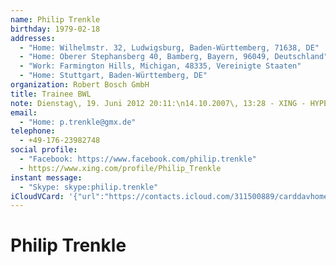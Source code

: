 ```yaml
---
name: Philip Trenkle
birthday: 1979-02-18
addresses:
  - "Home: Wilhelmstr. 32, Ludwigsburg, Baden-Württemberg, 71638, DE"
  - "Home: Oberer Stephansberg 40, Bamberg, Bayern, 96049, Deutschland"
  - "Work: Farmington Hills, Michigan, 48335, Vereinigte Staaten"
  - "Home: Stuttgart, Baden-Württemberg, DE"
organization: Robert Bosch GmbH
title: Trainee BWL
note: Dienstag\, 19. Juni 2012 20:11:\n14.10.2007\, 13:28 - XING - HYPERLINK\"http://www.xing.com<sn>id:1048304606/friendof:1443652815</sn>\" http://www.xing.com<sn>id:1048304606/friendof:1443652815</sn>\n------------------------------------------------------------------\n14.10.2007\, 13:28 - XING -HYPERLINK \"http://www.xing.com<sn>id:1048304606/friendof:1443652815</sn>\"http://www.xing.com<sn>id:1048304606/friendof:1443652815</sn>
email:
  - "Home: p.trenkle@gmx.de"
telephone:
  - +49-176-23982748
social profile:
  - "Facebook: https://www.facebook.com/philip.trenkle"
  - https://www.xing.com/profile/Philip_Trenkle
instant message:
  - "Skype: skype:philip.trenkle"
iCloudVCard: '{"url":"https://contacts.icloud.com/311500889/carddavhome/card/74E2372E-6156-4C8E-A814-6BE04CADFC77.vcf","etag":"\"kmfhanwr\"","data":"BEGIN:VCARD\r\nVERSION:3.0\r\nFN:\r\nN:Trenkle;Philip;;;\r\nUID:F0F55A3A-7C45-42E4-B836-4A78F1BC8B25\r\nBDAY;VALUE=date:1979-02-18\r\nADR;TYPE=HOME:;;Wilhelmstr. 32;Ludwigsburg;Baden-Württemberg;71638;DE;\r\nADR;TYPE=HOME:;;Oberer Stephansberg 40;Bamberg;Bayern;96049;Deutschland;\r\nADR;TYPE=WORK:;;;Farmington Hills;Michigan;48335;Vereinigte Staaten;\r\nADR;TYPE=HOME:;;;Stuttgart;Baden-Württemberg;;DE;\r\nWP1.X-ABLABEL:Home\r\nitem0.X-ABLABEL:xing\r\nPRODID:ez-vcard 0.9.13-fc\r\nREV:2025-04-03T22:07:45Z\r\nORG:Robert Bosch GmbH;\r\nTITLE:Trainee BWL\r\nNOTE:Dienstag\\, 19. Juni 2012 20:11:\\n14.10.2007\\, 13:28 - XING - HYPERLINK\r\n \\\"http://www.xing.com<sn>id:1048304606/friendof:1443652815</sn>\\\" http://ww\r\n w.xing.com<sn>id:1048304606/friendof:1443652815</sn>\\n---------------------\r\n ---------------------------------------------\\n14.10.2007\\, 13:28 - XING -H\r\n YPERLINK \\\"http://www.xing.com<sn>id:1048304606/friendof:1443652815</sn>\\\"h\r\n ttp://www.xing.com<sn>id:1048304606/friendof:1443652815</sn>\r\nEMAIL;TYPE=HOME:p.trenkle@gmx.de\r\nPHOTO;VALUE=uri:https://gateway.icloud.com/contacts/311500889/ck/card/ffe9d\r\n 5752523ea29afbd8f8d25130ba7\r\nTEL;TYPE=CELL:+49-176-23982748\r\nX-SOCIALPROFILE;TYPE=facebook;X-USER=philip.trenkle;X-USERID=1048304606;X-D\r\n ISPLAYNAME=Philip Trenkle:https://www.facebook.com/philip.trenkle\r\nIMPP;X-SERVICE-TYPE=Skype;TYPE=HOME,pref:skype:philip.trenkle\r\nitem0.X-SOCIALPROFILE;X-USER=Philip_Trenkle:https://www.xing.com/profile/Ph\r\n ilip_Trenkle\r\nEND:VCARD"}'
---
```

# Philip Trenkle